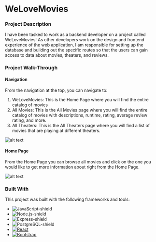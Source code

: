 # WeLoveMovies

### Project Description

I have been tasked to work as a backend developer on a project called WeLoveMovies! As other developers work on the design and frontend experience of the web application, I am responsible for setting up the database and building out the specific routes so that the users can gain access to data about movies, theaters, and reviews. 


### Project Walk-Through


#### Navigation 

From the navigation at the top, you can navigate to:
1. WeLoveMovies: This is the Home Page where you will find the entire catalog of movies
2. All Movies: This is the All Movies page where you will find the entire catalog of movies with descriptions, runtime, rating, average review rating, and more. 
3. All Theaters: This is the All Theaters page where you will find a list of movies that are playing at different theaters. 

![alt text](https://github.com/josecampuzano/WeLoveMovies/blob/main/images/MoviesHeader.png?raw=true)

#### Home Page

From the Home Page you can browse all movies and click on the one you would like to get more information about right from the Home Page. 

![alt text](https://github.com/josecampuzano/WeLoveMovies/blob/main/images/MoviesBody.png?raw=true)

### Built With

This project was built with the following frameworks and tools:

* ![JavaScript-shield]
* ![Node.js-shield]
* ![Express-shield]
* ![PostgreSQL-shield]
* [![React][React.js]][React-url]
* [![Bootstrap][Bootstrap.com]][Bootstrap-url]





<!-- MARKDOWN LINKS & IMAGES -->
<!-- https://www.markdownguide.org/basic-syntax/#reference-style-links -->

[React.js]: https://img.shields.io/badge/React-20232A?style=for-the-badge&logo=react&logoColor=61DAFB
[React-url]: https://reactjs.org/
[Bootstrap.com]: https://img.shields.io/badge/Bootstrap-563D7C?style=for-the-badge&logo=bootstrap&logoColor=white
[Bootstrap-url]: https://getbootstrap.com
[JavaScript-shield]: https://img.shields.io/badge/JavaScript-F7DF1E?style=for-the-badge&logo=javascript&logoColor=black
[Node.js-shield]: https://img.shields.io/badge/Node.js-43853D?style=for-the-badge&logo=node.js&logoColor=white
[Express-shield]: https://img.shields.io/badge/Express.js-404D59?style=for-the-badge
[PostgreSQL-shield]: https://img.shields.io/badge/PostgreSQL-316192?style=for-the-badge&logo=postgresql&logoColor=white
